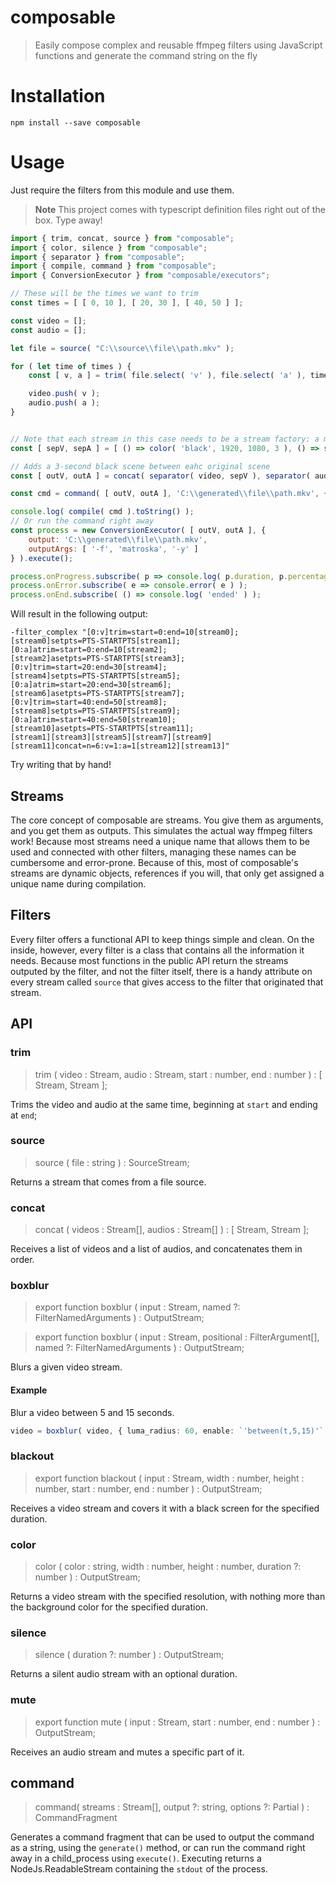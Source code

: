 # composable

> Easily compose complex and reusable ffmpeg filters using JavaScript functions and generate the command string on the fly

# Installation
```shell
npm install --save composable
```

# Usage
Just require the filters from this module and use them.
> **Note** This project comes with typescript definition files right out of the box. Type away!
```javascript
import { trim, concat, source } from "composable";
import { color, silence } from "composable";
import { separator } from "composable";
import { compile, command } from "composable";
import { ConversionExecutor } from "composable/executors";

// These will be the times we want to trim
const times = [ [ 0, 10 ], [ 20, 30 ], [ 40, 50 ] ];

const video = [];
const audio = [];

let file = source( "C:\\source\\file\\path.mkv" );

for ( let time of times ) {
    const [ v, a ] = trim( file.select( 'v' ), file.select( 'a' ), time[ 0 ], time[ 1 ] );

    video.push( v );
    audio.push( a );
}


// Note that each stream in this case needs to be a stream factory: a method that returns a stream
const [ sepV, sepA ] = [ () => color( 'black', 1920, 1080, 3 ), () => silence( 3 ) ];

// Adds a 3-second black scene between eahc original scene
const [ outV, outA ] = concat( separator( video, sepV ), separator( audio, sepA ) );

const cmd = command( [ outV, outA ], 'C:\\generated\\file\\path.mkv', { outputArgs: [ '-f', 'matroska', '-y' ] } );

console.log( compile( cmd ).toString() );
// Or run the command right away
const process = new ConversionExecutor( [ outV, outA ], {
    output: 'C:\\generated\\file\\path.mkv',
    outputArgs: [ '-f', 'matroska', '-y' ]
} ).execute();

process.onProgress.subscribe( p => console.log( p.duration, p.percentage, p.frame, p.speed, p.time ) );
process.onError.subscribe( e => console.error( e ) );
process.onEnd.subscribe( () => console.log( 'ended' ) );
```

Will result in the following output:
```
-filter_complex "[0:v]trim=start=0:end=10[stream0];
[stream0]setpts=PTS-STARTPTS[stream1];
[0:a]atrim=start=0:end=10[stream2];
[stream2]asetpts=PTS-STARTPTS[stream3];
[0:v]trim=start=20:end=30[stream4];
[stream4]setpts=PTS-STARTPTS[stream5];
[0:a]atrim=start=20:end=30[stream6];
[stream6]asetpts=PTS-STARTPTS[stream7];
[0:v]trim=start=40:end=50[stream8];
[stream8]setpts=PTS-STARTPTS[stream9];
[0:a]atrim=start=40:end=50[stream10];
[stream10]asetpts=PTS-STARTPTS[stream11];
[stream1][stream3][stream5][stream7][stream9][stream11]concat=n=6:v=1:a=1[stream12][stream13]"
```

Try writing that by hand!

## Streams
The core concept of composable are streams. You give them as arguments, and you get them as outputs. This simulates the actual way ffmpeg filters work! Because most streams need a unique name that allows them to be used and connected with other filters, managing these names can be cumbersome and error-prone. Because of this, most of composable's streams are dynamic objects, references if you will, that only get assigned a unique name during compilation.

## Filters
Every filter offers a functional API to keep things simple and clean. On the inside, however, every filter is a class that contains all the information it needs. Because most functions in the public API return the streams outputed by the filter, and not the filter itself, there is a handy attribute on every stream called `source` that gives access to the filter that originated that stream.

## API
### trim
> trim ( video : Stream, audio : Stream, start : number, end : number ) : [ Stream, Stream ];

Trims the video and audio at the same time, beginning at `start` and ending at `end`;

### source
> source ( file : string ) : SourceStream;

Returns a stream that comes from a file source.

### concat
> concat ( videos : Stream[], audios : Stream[] ) : [ Stream, Stream ];

Receives a list of videos and a list of audios, and concatenates them in order.

### boxblur
> export function boxblur ( input : Stream, named ?: FilterNamedArguments ) : OutputStream;

> export function boxblur ( input : Stream, positional : FilterArgument[], named ?: FilterNamedArguments ) : OutputStream;

Blurs a given video stream.

#### Example
Blur a video between 5 and 15 seconds.
```typescript
video = boxblur( video, { luma_radius: 60, enable: `'between(t,5,15)'` } );
```

### blackout
> export function blackout ( input : Stream, width : number, height : number, start : number, end : number ) : OutputStream;

Receives a video stream and covers it with a black screen for the specified duration.

### color
> color ( color : string, width : number, height : number, duration ?: number ) : OutputStream;

Returns a video stream with the specified resolution, with nothing more than the background color for the specified duration.

### silence
> silence ( duration ?: number ) : OutputStream;

Returns a silent audio stream with an optional duration.

### mute
> export function mute ( input : Stream, start : number, end : number ) : OutputStream;

Receives an audio stream and mutes a specific part of it.

## command
> command( streams : Stream[], output ?: string, options ?: Partial<CommandOptions> ) : CommandFragment

Generates a command fragment that can be used to output the command as a string, using the `generate()` method, or can
run the command right away in a child_process using `execute()`. Executing returns a NodeJs.ReadableStream containing the `stdout` of the process.
